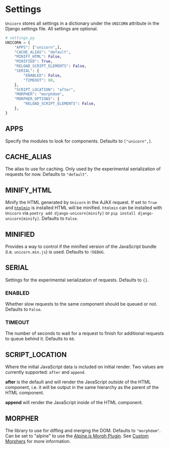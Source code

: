 # Settings

`Unicorn` stores all settings in a dictionary under the `UNICORN` attribute in the Django settings file. All settings are optional.

```python
# settings.py
UNICORN = {
    "APPS": ["unicorn",],
    "CACHE_ALIAS": "default",
    "MINIFY_HTML": False,
    "MINIFIED": True,
    "RELOAD_SCRIPT_ELEMENTS": False,
    "SERIAL": {
        "ENABLED": False,
        "TIMEOUT": 60,
    },
    "SCRIPT_LOCATION": "after",
    "MORPHER": "morphdom",
    "MORPHER_OPTIONS": {
        "RELOAD_SCRIPT_ELEMENTS": False,
    },
}
```

## APPS

Specify the modules to look for components. Defaults to `["unicorn",]`.

## CACHE_ALIAS

The alias to use for caching. Only used by the experimental serialization of requests for now. Defaults to `"default"`.

## MINIFY_HTML

Minify the HTML generated by `Unicorn` in the AJAX request. If set to `True` and [`htmlmin`](https://pypi.org/project/htmlmin/) is installed HTML will be minified. `htmlmin` can be installed with `Unicorn` via `poetry add django-unicorn[minify]` or `pip install django-unicorn[minify]`. Defaults to `False`.

## MINIFIED

Provides a way to control if the minified version of the JavaScript bundle (i.e. `unicorn.min.js`) is used. Defaults to `!DEBUG`.

## SERIAL

Settings for the experimental serialization of requests. Defaults to `{}`.

### ENABLED

Whether slow requests to the same component should be queued or not. Defaults to `False`.

### TIMEOUT

The number of seconds to wait for a request to finish for additional requests to queue behind it. Defaults to `60`.

## SCRIPT_LOCATION

Where the initial JavaScript data is included on initial render. Two values are currently supported: `after` and `append`.

**after** is the default and will render the JavaScript _outside_ of the HTML component, i.e. it will be output in the same hierarchy as the parent of the HTML component.

**append** will render the JavaScript _inside_ of the HTML component.


## MORPHER

The library to use for diffing and merging the DOM. Defaults to `"morphdom"`. Can be set to "alpine" to use the [Alpine.js Morph Plugin](https://alpinejs.dev/plugins/morph). See [Custom Morphers](custom-morphers.md) for more information.
